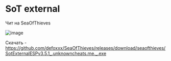 # SoT external

Чит на SeaOfThieves

![image](https://user-images.githubusercontent.com/53594431/209291123-2137afc2-8f9c-482c-8946-89550c53c1ae.png)





Скачать - https://github.com/defoxxx/SeaOfThieves/releases/download/seaofthieves/SotExternalESPv3.5.1_.unknowncheats.me._.exe

